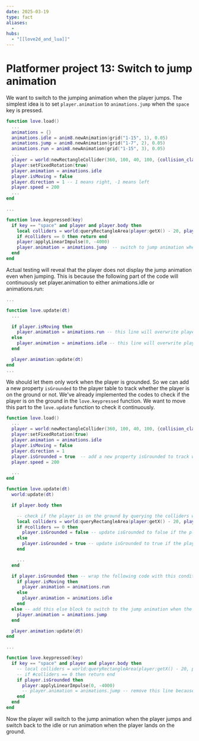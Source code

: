 ```yaml
---
date: 2025-03-19
type: fact
aliases:
  -
hubs:
  - "[[love2d_and_lua]]"
---
```


# Platformer project 13: Switch to jump animation

We want to switch to the jumping animation when the player jumps. The simplest idea is to set `player.animation` to `animations.jump` when the `space` key is pressed.

```lua
function love.load()
  ...
  animations = {}
  animations.idle = anim8.newAnimation(grid("1-15", 1), 0.05)
  animations.jump = anim8.newAnimation(grid("1-7", 2), 0.05)
  animations.run = anim8.newAnimation(grid("1-15", 3), 0.05)
  ...
  player = world:newRectangleCollider(360, 100, 40, 100, {collision_class = "Player"})
  player:setFixedRotation(true)
  player.animation = animations.idle
  player.isMoving = false
  player.direction = 1 -- 1 means right, -1 means left
  player.speed = 200
  ...
end

...

function love.keypressed(key)
  if key == "space" and player and player.body then
    local colliders = world:queryRectangleArea(player:getX() - 20, player:getY() + 50, 40, 2, {"Platform"})
    if #colliders == 0 then return end
    player:applyLinearImpulse(0, -4000)
    player.animation = animations.jump  -- switch to jump animation when the player jumps
  end
end
```

Actual testing will reveal that the player does not display the jump animation even when jumping. This is because the following part of the code will continuously set player.animation to either animations.idle or animations.run:

```lua
...

function love.update(dt)
  ...

  if player.isMoving then
    player.animation = animations.run -- this line will overwrite player.animation to animations.run
  else
    player.animation = animations.idle -- this line will overwrite player.animation to animations.idle
  end

  player.animation:update(dt)
end
...

```
We should let them only work when the player is grounded. So we can add a new property `isGrounded` to the player table to track whether the player is on the ground or not.
We've already implemented the codes to check if the player is on the ground in the `love.keypressed` function. We want to move this part to the `love.update` function to check it continuously.

```lua
function love.load()
  ...
  player = world:newRectangleCollider(360, 100, 40, 100, {collision_class = "Player"})
  player:setFixedRotation(true)
  player.animation = animations.idle
  player.isMoving = false
  player.direction = 1
  player.isGrounded = true  -- add a new property isGrounded to track whether the player is on the ground or not
  player.speed = 200

  ...
end

function love.update(dt)
  world:update(dt)

  if player.body then

    -- check if the player is on the ground by querying the colliders with the "Platform" collision class
    local colliders = world:queryRectangleArea(player:getX() - 20, player:getY() + 50, 40, 2, {"Platform"})
    if #colliders == 0 then
      player.isGrounded = false -- update isGrounded to false if the player is not on the ground
    else
      player.isGrounded = true -- update isGrounded to true if the player is on the ground
    end

    ...
  end

  if player.isGrounded then -- wrap the following code with this condition to only work when the player is on the ground
    if player.isMoving then
      player.animation = animations.run
    else
      player.animation = animations.idle
    end
  else -- add this else block to switch to the jump animation when the player jumps
    player.animation = animations.jump
  end

  player.animation:update(dt)
end

...

function love.keypressed(key)
  if key == "space" and player and player.body then
    -- local colliders = world:queryRectangleArea(player:getX() - 20, player:getY() + 50, 40, 2, {"Platform"}) -- remove this two lines because we've already checked it in the love.update function
    -- if #colliders == 0 then return end
    if player.isGrounded then
      player:applyLinearImpulse(0, -4000)
      -- player.animation = animations.jump -- remove this line because we've already switched to the jump animation in the love.update function
    end
  end
end
```

Now the player will switch to the jump animation when the player jumps and switch back to the idle or run animation when the player lands on the ground.


